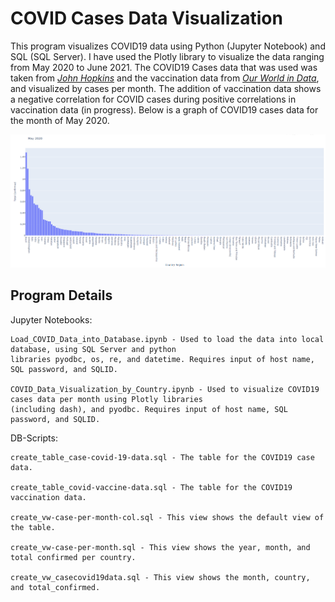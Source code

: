 # COVID Cases Data Visualization

This program visualizes COVID19 data using Python (Jupyter Notebook) and SQL (SQL Server). I have used the Plotly library to visualize the data ranging from May 2020 to June 2021. The COVID19 Cases data that was used was taken from [*John Hopkins*](https://github.com/CSSEGISandData/COVID-19) and the vaccination data from [*Our World in Data*](https://github.com/owid/covid-19-data/tree/master/public/data/vaccinations), and visualized by cases per month. The addition of vaccination data shows a negative correlation for COVID cases during positive correlations in vaccination data (in progress). Below is a graph of COVID19 cases data for the month of May 2020.

<img alt="May 2020 Example" src="https://github.com/avidave/covid-data-viz/blob/main/Cases_May_2020.PNG">

## Program Details

  Jupyter Notebooks:
    
    Load_COVID_Data_into_Database.ipynb - Used to load the data into local database, using SQL Server and python 
    libraries pyodbc, os, re, and datetime. Requires input of host name, SQL password, and SQLID.
    
    COVID_Data_Visualization_by_Country.ipynb - Used to visualize COVID19 cases data per month using Plotly libraries 
    (including dash), and pyodbc. Requires input of host name, SQL password, and SQLID.
    
  DB-Scripts:
  
    create_table_case-covid-19-data.sql - The table for the COVID19 case data.

    create_table_covid-vaccine-data.sql - The table for the COVID19 vaccination data.

    create_vw-case-per-month-col.sql - This view shows the default view of the table.

    create_vw-case-per-month.sql - This view shows the year, month, and total confirmed per country.

    create_vw_casecovid19data.sql - This view shows the month, country, and total_confirmed.
   
